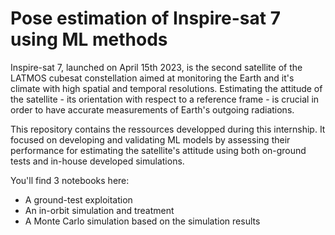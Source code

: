 # Pose estimation of Inspire-sat 7 using ML methods

Inspire-sat 7, launched on April 15th 2023, is the second satellite of the LATMOS cubesat constellation aimed at monitoring the Earth and it's climate with high spatial and temporal resolutions. Estimating the attitude of the satellite - its orientation with respect to a reference frame - is crucial in order to have accurate measurements of Earth's outgoing radiations.

This repository contains the ressources developped during this internship. It focused on developing and validating ML models by assessing their performance for estimating the satellite's attitude using both on-ground tests and in-house developed simulations.

You'll find 3 notebooks here:
- A ground-test exploitation
- An in-orbit simulation and treatment
- A Monte Carlo simulation based on the simulation results
